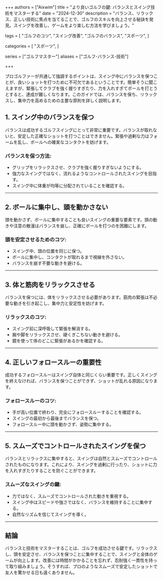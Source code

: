 +++
authors = ["Aixwim"]
title = "より良いゴルフの鍵: バランスとスイング技術をマスターする"
date = "2024-12-30"
description = "バランス、リラックス、正しい技術に焦点を当てることで、ゴルフのスキルを向上させる秘訣を発見。スイングを改善し、ゲームをより楽しむ方法を学びましょう。"

tags = [
  "ゴルフのコツ",
  "スイング改善",
  "ゴルフのバランス",
  "スポーツ",
]

categories = [
  "スポーツ",
]

series = ["ゴルフマスター"]
aliases = ["ゴルフ-バランス-技術"]

+++

プロゴルファーが共通して強調するポイントは、スイング中にバランスを保つことが、良いショットを打つために不可欠であるということです。簡単そうに聞こえますが、緊張してクラブを強く握りすぎたり、力を入れすぎてボールを打とうとすると、達成が難しくなります。このガイドでは、バランスを保ち、リラックスし、集中力を高めるための主要な原則を詳しく説明します。

<!--more-->

## 1. スイング中のバランスを保つ  

バランスは成功するゴルフスイングにとって非常に重要です。バランスが取れないと、安定した正確なショットを打つことはできません。緊張や過剰な力はフォームを乱し、ボールへの確実なコンタクトを妨げます。

### バランスを保つ方法:
- グリップをリラックスさせ、クラブを強く握りすぎないようにする。  
- 強力なスイングではなく、流れるようなコントロールされたスイングを目指す。  
- スイング中に体重が均等に分配されていることを確認する。

---

## 2. ボールに集中し、頭を動かさない  

頭を動かさず、ボールに集中することも良いスイングの重要な要素です。頭の動きや注意の散漫はバランスを崩し、正確にボールを打つのを困難にします。

### 頭を安定させるためのコツ:
- スイング中、頭の位置を同じに保つ。  
- ボールに集中し、コンタクトが取れるまで視線を外さない。  
- バランスを崩す不要な動きを避ける。

---

## 3. 体と筋肉をリラックスさせる  

バランスを保つには、体をリラックスさせる必要があります。筋肉の緊張は不必要な動きを引き起こし、集中力と安定性を妨げます。

### リラックスのコツ:
- スイング前に深呼吸して緊張を解消する。  
- 腕や脚をリラックスさせ、硬くぎこちない動きを避ける。  
- 鏡を使って体のどこに緊張があるかを確認する。

---

## 4. 正しいフォロースルーの重要性  

成功するフォロースルーはスイング自体と同じくらい重要です。正しくスイングを終えなければ、バランスを保つことができず、ショットが乱れる原因になります。

### フォロースルーのコツ:
- 手が高い位置で終わり、完全にフォロースルーすることを確認する。  
- スイングの最初から最後までバランスを保つ。  
- フォロースルー中に頭を動かさず、姿勢に集中する。

---

## 5. スムーズでコントロールされたスイングを保つ  

バランスとリラックスに集中すると、スイングは自然とスムーズでコントロールされたものになります。これにより、スイングを過剰に行ったり、ショットに力を入れすぎたりすることを防ぐことができます。

### スムーズなスイングの鍵:
- 力ではなく、スムーズでコントロールされた動きを重視する。  
- スイング中はスピードや強さではなく、バランスを維持することに集中する。  
- 自然なリズムを信じてスイングを導く。

---

## 結論  

バランスと技術をマスターすることは、ゴルフを成功させる鍵です。リラックスし、頭を安定させ、バランスを保つことに集中することで、スイングと全体のゲームが向上します。改善には時間がかかることを忘れず、忍耐強く一貫性を持って取り組みましょう。そうすれば、プロのようなスムーズで安定したショットで友人を驚かせる日も遠くありません。
